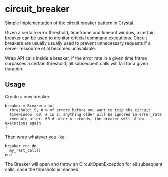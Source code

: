 # circuit_breaker

Simple Implementation of the circuit breaker pattern in Crystal.

Given a certain error threshold, timeframe and timeout window, a certain breaker can be used to monitor criticial command executions. Circuit breakers are usually usually used to prevent unnecessary requests if a server ressource et al becomes unavailable.

Wrap API calls inside a breaker, if the error rate in a given time frame surpasses a certain threshold, all subsequent calls will fail for a given duration.

## Usage

Create a new breaker:
```
breaker = Breaker.new(
  threshold: 5, # % of errors before you want to trip the circuit
  timewindow: 60, # in s: anything older will be ignored in error_rate
  reenable_after: 60 # after x seconds, the breaker will allow executions again
)
```

Then wrap whatever you like:
```
breaker.run do
  my_rest_call()
end
```

The Breaker will open and throw an CircuitOpenException for all subsequent calls, once the threshold is reached.
